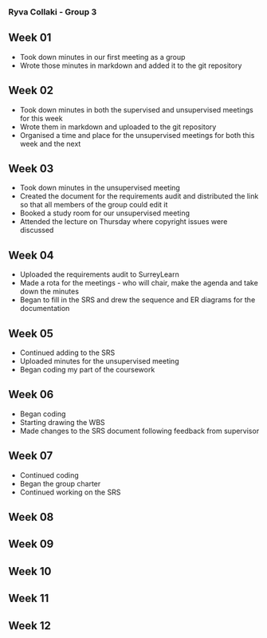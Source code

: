 ### Ryva Collaki - Group 3

## Week 01

  - Took down minutes in our first meeting as a group
  - Wrote those minutes in markdown and added it to the git repository

## Week 02

  - Took down minutes in both the supervised and unsupervised meetings for this week
  - Wrote them in markdown and uploaded to the git repository
  - Organised a time and place for the unsupervised meetings for both this week and the next

## Week 03

  - Took down minutes in the unsupervised meeting
  - Created the document for the requirements audit and distributed the link so that all members of the group could edit it
  - Booked a study room for our unsupervised meeting
  - Attended the lecture on Thursday where copyright issues were discussed

## Week 04

  - Uploaded the requirements audit to SurreyLearn
  - Made a rota for the meetings - who will chair, make the agenda and take down the minutes
  - Began to fill in the SRS and drew the sequence and ER diagrams for the documentation

## Week 05

  - Continued adding to the SRS
  - Uploaded minutes for the unsupervised meeting
  - Began coding my part of the coursework

## Week 06

  - Began coding
  - Starting drawing the WBS
  - Made changes to the SRS document following feedback from supervisor

## Week 07

  - Continued coding
  - Began the group charter
  - Continued working on the SRS

## Week 08

## Week 09

## Week 10

## Week 11

## Week 12